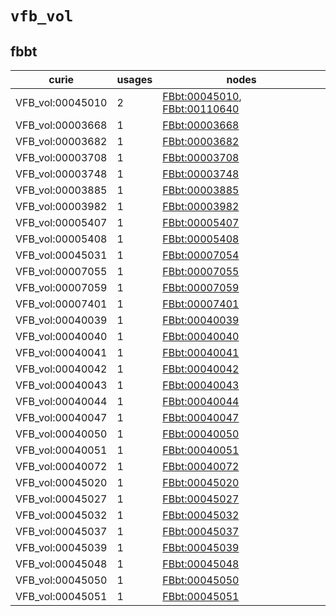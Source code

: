 # `vfb_vol`

## fbbt

| curie            |   usages | nodes                                                                                                                        |
|------------------|----------|------------------------------------------------------------------------------------------------------------------------------|
| VFB_vol:00045010 |        2 | [FBbt:00045010](http://purl.obolibrary.org/obo/FBbt_00045010), [FBbt:00110640](http://purl.obolibrary.org/obo/FBbt_00110640) |
| VFB_vol:00003668 |        1 | [FBbt:00003668](http://purl.obolibrary.org/obo/FBbt_00003668)                                                                |
| VFB_vol:00003682 |        1 | [FBbt:00003682](http://purl.obolibrary.org/obo/FBbt_00003682)                                                                |
| VFB_vol:00003708 |        1 | [FBbt:00003708](http://purl.obolibrary.org/obo/FBbt_00003708)                                                                |
| VFB_vol:00003748 |        1 | [FBbt:00003748](http://purl.obolibrary.org/obo/FBbt_00003748)                                                                |
| VFB_vol:00003885 |        1 | [FBbt:00003885](http://purl.obolibrary.org/obo/FBbt_00003885)                                                                |
| VFB_vol:00003982 |        1 | [FBbt:00003982](http://purl.obolibrary.org/obo/FBbt_00003982)                                                                |
| VFB_vol:00005407 |        1 | [FBbt:00005407](http://purl.obolibrary.org/obo/FBbt_00005407)                                                                |
| VFB_vol:00005408 |        1 | [FBbt:00005408](http://purl.obolibrary.org/obo/FBbt_00005408)                                                                |
| VFB_vol:00045031 |        1 | [FBbt:00007054](http://purl.obolibrary.org/obo/FBbt_00007054)                                                                |
| VFB_vol:00007055 |        1 | [FBbt:00007055](http://purl.obolibrary.org/obo/FBbt_00007055)                                                                |
| VFB_vol:00007059 |        1 | [FBbt:00007059](http://purl.obolibrary.org/obo/FBbt_00007059)                                                                |
| VFB_vol:00007401 |        1 | [FBbt:00007401](http://purl.obolibrary.org/obo/FBbt_00007401)                                                                |
| VFB_vol:00040039 |        1 | [FBbt:00040039](http://purl.obolibrary.org/obo/FBbt_00040039)                                                                |
| VFB_vol:00040040 |        1 | [FBbt:00040040](http://purl.obolibrary.org/obo/FBbt_00040040)                                                                |
| VFB_vol:00040041 |        1 | [FBbt:00040041](http://purl.obolibrary.org/obo/FBbt_00040041)                                                                |
| VFB_vol:00040042 |        1 | [FBbt:00040042](http://purl.obolibrary.org/obo/FBbt_00040042)                                                                |
| VFB_vol:00040043 |        1 | [FBbt:00040043](http://purl.obolibrary.org/obo/FBbt_00040043)                                                                |
| VFB_vol:00040044 |        1 | [FBbt:00040044](http://purl.obolibrary.org/obo/FBbt_00040044)                                                                |
| VFB_vol:00040047 |        1 | [FBbt:00040047](http://purl.obolibrary.org/obo/FBbt_00040047)                                                                |
| VFB_vol:00040050 |        1 | [FBbt:00040050](http://purl.obolibrary.org/obo/FBbt_00040050)                                                                |
| VFB_vol:00040051 |        1 | [FBbt:00040051](http://purl.obolibrary.org/obo/FBbt_00040051)                                                                |
| VFB_vol:00040072 |        1 | [FBbt:00040072](http://purl.obolibrary.org/obo/FBbt_00040072)                                                                |
| VFB_vol:00045020 |        1 | [FBbt:00045020](http://purl.obolibrary.org/obo/FBbt_00045020)                                                                |
| VFB_vol:00045027 |        1 | [FBbt:00045027](http://purl.obolibrary.org/obo/FBbt_00045027)                                                                |
| VFB_vol:00045032 |        1 | [FBbt:00045032](http://purl.obolibrary.org/obo/FBbt_00045032)                                                                |
| VFB_vol:00045037 |        1 | [FBbt:00045037](http://purl.obolibrary.org/obo/FBbt_00045037)                                                                |
| VFB_vol:00045039 |        1 | [FBbt:00045039](http://purl.obolibrary.org/obo/FBbt_00045039)                                                                |
| VFB_vol:00045048 |        1 | [FBbt:00045048](http://purl.obolibrary.org/obo/FBbt_00045048)                                                                |
| VFB_vol:00045050 |        1 | [FBbt:00045050](http://purl.obolibrary.org/obo/FBbt_00045050)                                                                |
| VFB_vol:00045051 |        1 | [FBbt:00045051](http://purl.obolibrary.org/obo/FBbt_00045051)                                                                |

